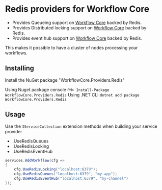 # Redis providers for Workflow Core

* Provides Queueing support on [Workflow Core](../../README.md) backed by Redis.
* Provides Distributed locking support on [Workflow Core](../../README.md) backed by Redis.
* Provides event hub support on [Workflow Core](../../README.md) backed by Redis.

This makes it possible to have a cluster of nodes processing your workflows.

## Installing

Install the NuGet package "WorkflowCore.Providers.Redis"

Using Nuget package console
    ```
    PM> Install-Package WorkflowCore.Providers.Redis
    ```
Using .NET CLI
    ```
    dotnet add package WorkflowCore.Providers.Redis
    ```


## Usage

Use the `IServiceCollection` extension methods when building your service provider
* .UseRedisQueues
* .UseRedisLocking
* .UseRedisEventHub

```C#
services.AddWorkflow(cfg =>
{
    cfg.UseRedisLocking("localhost:6379");
    cfg.UseRedisQueues("localhost:6379", "my-app");
    cfg.UseRedisEventHub("localhost:6379", "my-channel")
});
```

